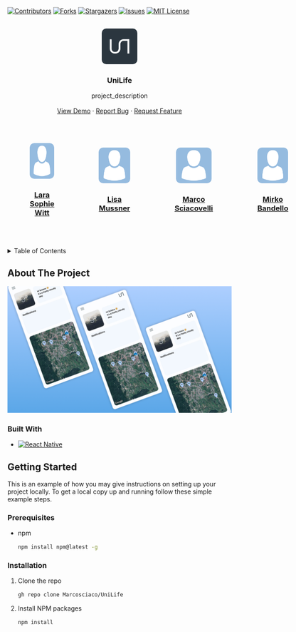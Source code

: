 [![Contributors][contributors-shield]][contributors-url]
[![Forks][forks-shield]][forks-url]
[![Stargazers][stars-shield]][stars-url]
[![Issues][issues-shield]][issues-url]
[![MIT License][license-shield]][license-url]

<br />
<div align="center">
  <a href="https://github.com/Marcosciaco/UniLife">
    <img src="./assets/icon.png" alt="Logo" width="80" height="80" style="border-radius: 10px">
  </a>

<h3 align="center">UniLife</h3>

  <p align="center">
    project_description
    <br />
    <br />
    <a href="https://expo.dev/@marcosciaco/unilife?serviceType=classic&distribution=expo-go">View Demo</a>
    ·
    <a href="https://github.com/Marcosciaco/UniLife/issues">Report Bug</a>
    ·
    <a href="https://github.com/Marcosciaco/UniLife/issues">Request Feature</a>
  </p>
</div>

<div style="width: 100%; display: flex; flex-direction: row; justify-content: space-between; align-items: center">
    <div style="margin: 50px; text-align: center">
        <img src="./assets/images/avatar.png" alt="Logo" width="80" height="80" style="border-radius: 10px;">
        <a href="https://github.com/lawitt">
            <h3>Lara Sophie Witt</h3>
        </a>
    </div>
    <div style="margin: 50px; text-align: center">
        <img src="./assets/images/avatar.png" alt="Logo" width="80" height="80" style="border-radius: 10px;">
        <a href="https://github.com/smilisa">
            <h3>Lisa Mussner</h3>
        </a>
    </div>
    <div style="margin: 50px; text-align: center">
        <img src="./assets/images/avatar.png" alt="Logo" width="80" height="80" style="border-radius: 10px;">
        <a href="https://github.com/Marcosciaco">
            <h3>Marco Sciacovelli</h3>
        </a>
    </div>
    <div style="margin: 50px; text-align: center">
        <img src="./assets/images/avatar.png" alt="Logo" width="80" height="80" style="border-radius: 10px;">
        <a href="https://github.com/mirko06854">
            <h3>Mirko Bandello</h3>
        </a>
    </div>
</div>

<!-- TABLE OF CONTENTS -->
<details>
  <summary>Table of Contents</summary>
  <ol>
    <li>
      <a href="#about-the-project">About The Project</a>
      <ul>
        <li><a href="#built-with">Built With</a></li>
      </ul>
    </li>
    <li>
      <a href="#getting-started">Getting Started</a>
      <ul>
        <li><a href="#prerequisites">Prerequisites</a></li>
        <li><a href="#installation">Installation</a></li>
      </ul>
    </li>
    <li><a href="#usage">Usage</a></li>
  </ol>
</details>

## About The Project

[![Product Name Screen Shot][product-screenshot]](https://expo.dev/@marcosciaco/unilife?serviceType=classic&distribution=expo-go)

### Built With

-   [![React Native][react.js]][react-url]

## Getting Started

This is an example of how you may give instructions on setting up your project locally.
To get a local copy up and running follow these simple example steps.

### Prerequisites

-   npm
    ```sh
    npm install npm@latest -g
    ```

### Installation

1. Clone the repo
    ```sh
    gh repo clone Marcosciaco/UniLife
    ```
2. Install NPM packages
    ```sh
    npm install
    ```

[contributors-shield]: https://img.shields.io/github/contributors/github_username/repo_name.svg?style=for-the-badge
[contributors-url]: https://github.com/Marcosciaco/UniLife/graphs/contributors
[forks-shield]: https://img.shields.io/github/forks/github_username/repo_name.svg?style=for-the-badge
[forks-url]: https://github.com/Marcosciaco/UniLife/network/members
[stars-shield]: https://img.shields.io/github/stars/github_username/repo_name.svg?style=for-the-badge
[stars-url]: https://github.com/Marcosciaco/UniLife/stargazers
[issues-shield]: https://img.shields.io/github/issues/github_username/repo_name.svg?style=for-the-badge
[issues-url]: https://github.com/Marcosciaco/UniLife/issues
[license-shield]: https://img.shields.io/github/license/github_username/repo_name.svg?style=for-the-badge
[license-url]: https://github.com/github_username/repo_name/blob/master/LICENSE.txt
[product-screenshot]: ./assets/images/renders/Home.png
[react.js]: https://img.shields.io/badge/React-20232A?style=for-the-badge&logo=react&logoColor=61DAFB
[react-url]: https://reactnative.dev/

